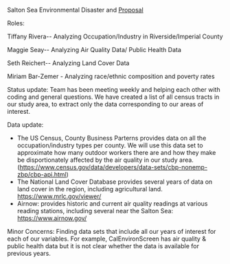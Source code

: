 Salton Sea Environmental Disaster and [Proposal](https://github.com/STReichert/Salton_Sea_Environmental_Disaster)


Roles: 

Tiffany Rivera-- Analyzing Occupation/Industry in Riverside/Imperial County

Maggie Seay-- Analyzing Air Quality Data/ Public Health Data

Seth Reichert-- Analyzing Land Cover Data

Miriam Bar-Zemer - Analyzing race/ethnic composition and poverty rates 

Status update: Team has been meeting weekly and helping each other with coding and general questions. We have created a list of all census tracts in our study area, to extract only the data corresponding to our areas of interest.  

Data update: 
- The US Census, County Business Parterns provides data on all the occupation/industry types per county. We will use this data set to approximate how many outdoor workers there are and how they make be disportionately affected by the air quality in our study area. (https://www.census.gov/data/developers/data-sets/cbp-nonemp-zbp/cbp-api.html)
- The National Land Cover Database provides several years of data on land cover in the region, including agricultural land. https://www.mrlc.gov/viewer/
- Airnow: provides historic and current air quality readings at various reading stations, including several near the Salton Sea: https://www.airnow.gov/

Minor Concerns: Finding data sets that include all our years of interest for each of our variables. For example, CalEnvironScreen has air quality & public health data but it is not clear whether the data is available for previous years.
